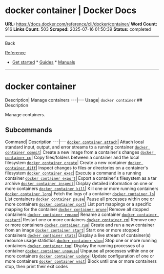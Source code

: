 # docker container | Docker Docs

**URL:** https://docs.docker.com/reference/cli/docker/container/
**Word Count:** 916
**Links Count:** 503
**Scraped:** 2025-07-16 01:50:39
**Status:** completed

---

Back

[Reference](https://docs.docker.com/reference/)

  * [Get started](https://docs.docker.com/get-started/)   * [Guides](https://docs.docker.com/guides/)   * [Manuals](https://docs.docker.com/manuals/)

* * *

# docker container

Description| Manage containers   ---|---   Usage| `docker container`      ## Description

Manage containers.

## Subcommands

Command| Description   ---|---   [`docker container attach`](https://docs.docker.com/reference/cli/docker/container/attach/)| Attach local standard input, output, and error streams to a running container   [`docker container commit`](https://docs.docker.com/reference/cli/docker/container/commit/)| Create a new image from a container's changes   [`docker container cp`](https://docs.docker.com/reference/cli/docker/container/cp/)| Copy files/folders between a container and the local filesystem   [`docker container create`](https://docs.docker.com/reference/cli/docker/container/create/)| Create a new container   [`docker container diff`](https://docs.docker.com/reference/cli/docker/container/diff/)| Inspect changes to files or directories on a container's filesystem   [`docker container exec`](https://docs.docker.com/reference/cli/docker/container/exec/)| Execute a command in a running container   [`docker container export`](https://docs.docker.com/reference/cli/docker/container/export/)| Export a container's filesystem as a tar archive   [`docker container inspect`](https://docs.docker.com/reference/cli/docker/container/inspect/)| Display detailed information on one or more containers   [`docker container kill`](https://docs.docker.com/reference/cli/docker/container/kill/)| Kill one or more running containers   [`docker container logs`](https://docs.docker.com/reference/cli/docker/container/logs/)| Fetch the logs of a container   [`docker container ls`](https://docs.docker.com/reference/cli/docker/container/ls/)| List containers   [`docker container pause`](https://docs.docker.com/reference/cli/docker/container/pause/)| Pause all processes within one or more containers   [`docker container port`](https://docs.docker.com/reference/cli/docker/container/port/)| List port mappings or a specific mapping for the container   [`docker container prune`](https://docs.docker.com/reference/cli/docker/container/prune/)| Remove all stopped containers   [`docker container rename`](https://docs.docker.com/reference/cli/docker/container/rename/)| Rename a container   [`docker container restart`](https://docs.docker.com/reference/cli/docker/container/restart/)| Restart one or more containers   [`docker container rm`](https://docs.docker.com/reference/cli/docker/container/rm/)| Remove one or more containers   [`docker container run`](https://docs.docker.com/reference/cli/docker/container/run/)| Create and run a new container from an image   [`docker container start`](https://docs.docker.com/reference/cli/docker/container/start/)| Start one or more stopped containers   [`docker container stats`](https://docs.docker.com/reference/cli/docker/container/stats/)| Display a live stream of container\(s\) resource usage statistics   [`docker container stop`](https://docs.docker.com/reference/cli/docker/container/stop/)| Stop one or more running containers   [`docker container top`](https://docs.docker.com/reference/cli/docker/container/top/)| Display the running processes of a container   [`docker container unpause`](https://docs.docker.com/reference/cli/docker/container/unpause/)| Unpause all processes within one or more containers   [`docker container update`](https://docs.docker.com/reference/cli/docker/container/update/)| Update configuration of one or more containers   [`docker container wait`](https://docs.docker.com/reference/cli/docker/container/wait/)| Block until one or more containers stop, then print their exit codes